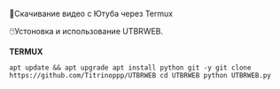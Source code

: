 🔔Скачивание видео с Ютуба через Termux 

🖱️Устоновка и использование UTBRWEB.

**TERMUX**

`apt update && apt upgrade
apt install python git -y
git clone https://github.com/Titrinoppp/UTBRWEB
cd UTBRWEB
python UTBRWEB.py`

